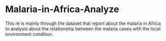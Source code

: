 # Malaria-in-Africa-Analyze
This re is mainly through the dataset that report about the malaria in Africa to analysis about the relationship between the malaria cases with the local environment condition.
